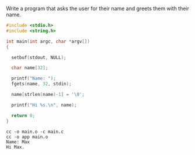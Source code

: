 Write a program that asks the user for their name and greets them with their name.

```c
#include <stdio.h>
#include <string.h>

int main(int argc, char *argv[])
{

  setbuf(stdout, NULL);

  char name[32];

  printf("Name: ");
  fgets(name, 32, stdin);

  name[strlen(name)-1] = '\0';

  printf("Hi %s.\n", name);

  return 0;
}
```

```
cc -o main.o -c main.c
cc -o app main.o
Name: Max
Hi Max.
```
